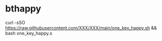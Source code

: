 # bthappy
curl -sSO https://raw.githubusercontent.com/XXX/XXX/main/one_key_happy.sh && bash one_key_happy.s
